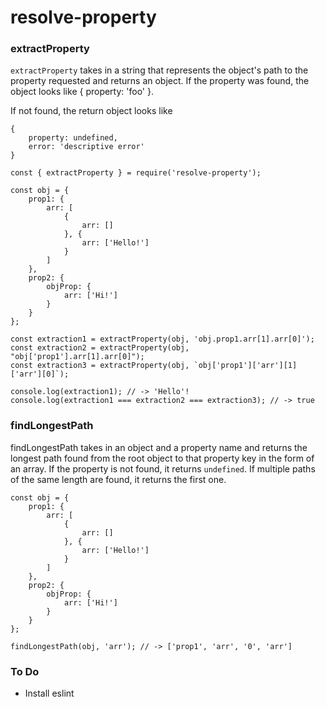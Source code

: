 # resolve-property

### extractProperty

`extractProperty` takes in a string that represents the object's path to the property requested and returns an object.
If the property was found, the object looks like { property: 'foo' }.

If not found, the return object looks like

```
{
    property: undefined,
    error: 'descriptive error'
}
```

```
const { extractProperty } = require('resolve-property');

const obj = {
    prop1: {
        arr: [
            {
                arr: []
            }, {
                arr: ['Hello!']
            }
        ]
    },
    prop2: {
        objProp: {
            arr: ['Hi!']
        }
    }
};

const extraction1 = extractProperty(obj, 'obj.prop1.arr[1].arr[0]');
const extraction2 = extractProperty(obj, "obj['prop1'].arr[1].arr[0]");
const extraction3 = extractProperty(obj, `obj['prop1']['arr'][1]['arr'][0]`);

console.log(extraction1); // -> 'Hello'!
console.log(extraction1 === extraction2 === extraction3); // -> true
```

### findLongestPath

findLongestPath takes in an object and a property name and returns the longest path found from the root object to that property key in the form of an array. If the property is not found, it returns `undefined`. If multiple paths of the same length are found, it returns the first one.

```
const obj = {
    prop1: {
        arr: [
            {
                arr: []
            }, {
                arr: ['Hello!']
            }
        ]
    },
    prop2: {
        objProp: {
            arr: ['Hi!']
        }
    }
};

findLongestPath(obj, 'arr'); // -> ['prop1', 'arr', '0', 'arr']

```

### To Do

- Install eslint
